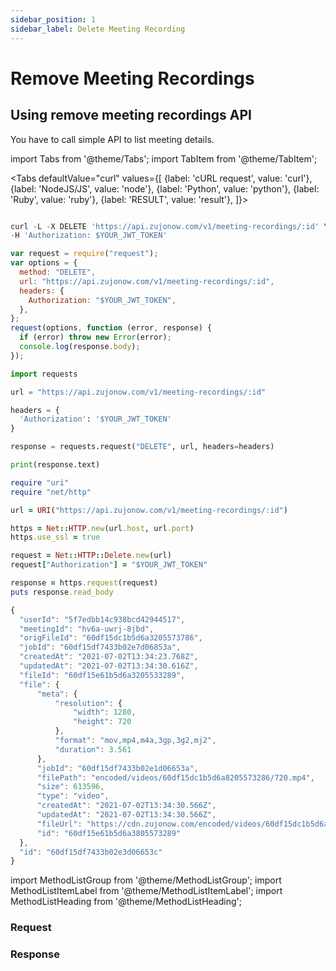```yaml
---
sidebar_position: 1
sidebar_label: Delete Meeting Recording
---
```


# Remove Meeting Recordings

## Using remove meeting recordings API

You have to call simple API to list meeting details.

import Tabs from '@theme/Tabs';
import TabItem from '@theme/TabItem';

<Tabs
defaultValue="curl"
values={[
{label: 'cURL request', value: 'curl'},
{label: 'NodeJS/JS', value: 'node'},
{label: 'Python', value: 'python'},
{label: 'Ruby', value: 'ruby'},
{label: 'RESULT', value: 'result'},
]}>
<TabItem value="curl">

```js

curl -L -X DELETE 'https://api.zujonow.com/v1/meeting-recordings/:id' \
-H 'Authorization: $YOUR_JWT_TOKEN'

```

</TabItem>
<TabItem value="node">

```js
var request = require("request");
var options = {
  method: "DELETE",
  url: "https://api.zujonow.com/v1/meeting-recordings/:id",
  headers: {
    Authorization: "$YOUR_JWT_TOKEN",
  },
};
request(options, function (error, response) {
  if (error) throw new Error(error);
  console.log(response.body);
});
```

</TabItem>
<TabItem value="python">

```python
import requests

url = "https://api.zujonow.com/v1/meeting-recordings/:id"

headers = {
  'Authorization': '$YOUR_JWT_TOKEN'
}

response = requests.request("DELETE", url, headers=headers)

print(response.text)

```

</TabItem>
<TabItem value="ruby">

```ruby
require "uri"
require "net/http"

url = URI("https://api.zujonow.com/v1/meeting-recordings/:id")

https = Net::HTTP.new(url.host, url.port)
https.use_ssl = true

request = Net::HTTP::Delete.new(url)
request["Authorization"] = "$YOUR_JWT_TOKEN"

response = https.request(request)
puts response.read_body

```

</TabItem>
<TabItem value="result">

```js
{
  "userId": "5f7edbb14c938bcd42944517",
  "meetingId": "hv6a-uwrj-8jbd",
  "origFileId": "60df15dc1b5d6a3205573786",
  "jobId": "60df15df7433b02e7d06853a",
  "createdAt": "2021-07-02T13:34:23.768Z",
  "updatedAt": "2021-07-02T13:34:30.616Z",
  "fileId": "60df15e61b5d6a3205533289",
  "file": {
      "meta": {
          "resolution": {
              "width": 1280,
              "height": 720
          },
          "format": "mov,mp4,m4a,3gp,3g2,mj2",
          "duration": 3.561
      },
      "jobId": "60df15df7433b02e1d06653a",
      "filePath": "encoded/videos/60df15dc1b5d6a8205573286/720.mp4",
      "size": 613596,
      "type": "video",
      "createdAt": "2021-07-02T13:34:30.566Z",
      "updatedAt": "2021-07-02T13:34:30.566Z",
      "fileUrl": "https://cdn.zujonow.com/encoded/videos/60df15dc1b5d6a8205573286/720.mp4",
      "id": "60df15e61b5d6a3805573289"
  },
  "id": "60df15df7433b02e3d06653c"
}
```

</TabItem>
</Tabs>

import MethodListGroup from '@theme/MethodListGroup';
import MethodListItemLabel from '@theme/MethodListItemLabel';
import MethodListHeading from '@theme/MethodListHeading';

### Request

<MethodListGroup>
    <MethodListGroup>
      <MethodListHeading heading="Path Parameters" />
      <MethodListItemLabel name="id" option={"optional"} type={"string"} />
    </MethodListGroup>
</MethodListGroup>

### Response

<MethodListGroup>
  <MethodListItemLabel name="__response"  type={"object"} >
    <MethodListGroup>
      <MethodListHeading heading="Properties" />
          <MethodListItemLabel name="userId"  type={"string"} />
          <MethodListItemLabel name="meetingId"  type={"string"} />
          <MethodListItemLabel name="origFileId"  type={"string"} />
          <MethodListItemLabel name="jobId"  type={"string"} />
          <MethodListItemLabel name="fileId"  type={"string"} />
          <MethodListItemLabel name="file" type={"object"} >
            <MethodListGroup>
                <MethodListItemLabel name="meta" type={"object"} >
                  <MethodListGroup>
                          <MethodListItemLabel name="resolution" type={"object"} >
                            <MethodListGroup>
                                <MethodListItemLabel name="width"  type={"number"} />
                                <MethodListItemLabel name="height"  type={"number"} />
                            </MethodListGroup>
                          </MethodListItemLabel>
                      <MethodListItemLabel name="format"  type={"string"} />
                      <MethodListItemLabel name="duration"  type={"number"} />
                  </MethodListGroup>
                </MethodListItemLabel>
              <MethodListItemLabel name="jobId"  type={"string"} />
              <MethodListItemLabel name="filePath"  type={"string"} />
              <MethodListItemLabel name="size"  type={"number"} />
              <MethodListItemLabel name="type"  type={"string"} />
              <MethodListItemLabel name="fileUrl"  type={"string"} />
              <MethodListItemLabel name="updatedAt"  type={"date"} />
              <MethodListItemLabel name="createdAt"  type={"date"} />
              <MethodListItemLabel name="id"  type={"string"} />
            </MethodListGroup>
          </MethodListItemLabel>
          <MethodListItemLabel name="createdAt"  type={"date"} />
          <MethodListItemLabel name="updatedAt"  type={"date"} />
          <MethodListItemLabel name="id"  type={"string"} />
    </MethodListGroup>
  </MethodListItemLabel>
</MethodListGroup>
